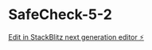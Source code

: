 # SafeCheck-5-2

[Edit in StackBlitz next generation editor ⚡️](https://stackblitz.com/~/github.com/ricki2828/SafeCheck-5-2)